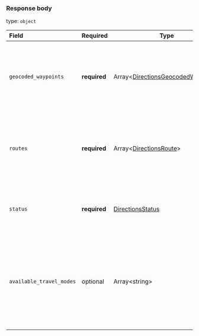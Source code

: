 <!--- This is a generated file, do not edit! -->
<!--- [START maps_http_schema_directionsresponse] -->
<h3 class="schema-object" id="DirectionsResponse">Response body</h3>

type: `object`

| Field                    | Required     | Type                                                                                                | Description                                                                                                                                                                                                                                                                                                                                                         |
| :----------------------- | ------------ | --------------------------------------------------------------------------------------------------- | ------------------------------------------------------------------------------------------------------------------------------------------------------------------------------------------------------------------------------------------------------------------------------------------------------------------------------------------------------------------- |
| `geocoded_waypoints`     | **required** | Array&lt;[DirectionsGeocodedWaypoint](#DirectionsGeocodedWaypoint "DirectionsGeocodedWaypoint")&gt; | <div class="ref-property-description"><p>Contains an array with details about the geocoding of origin, destination and waypoints.</p><p>See <a href="#DirectionsGeocodedWaypoint">DirectionsGeocodedWaypoint</a> for more information.</div>                                                                                                                        |
| `routes`                 | **required** | Array&lt;[DirectionsRoute](#DirectionsRoute "DirectionsRoute")&gt;                                  | <div class="ref-property-description"><p>Contains an array of routes from the origin to the destination. See Routes below. Routes consist of nested Legs and Steps.</p><p>See <a href="#DirectionsRoute">DirectionsRoute</a> for more information.</div>                                                                                                            |
| `status`                 | **required** | [DirectionsStatus](#DirectionsStatus "DirectionsStatus")                                            | <div class="ref-property-description"><p>Contains metadata on the request.</p><p>See <a href="#DirectionsStatus">DirectionsStatus</a> for more information.</div>                                                                                                                                                                                                   |
| `available_travel_modes` | optional     | Array&lt;string&gt;                                                                                 | <div class="nonref-property-description"><p>Contains an array of available travel modes. This field is returned when a request specifies a travel mode and gets no results. The array contains the available travel modes in the countries of the given set of waypoints. This field is not returned if one or more of the waypoints are 'via waypoints'.</p></div> |

<!--- [END maps_http_schema_directionsresponse] -->
